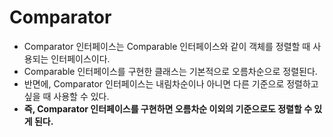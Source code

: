 # Comparator
- Comparator 인터페이스는 Comparable 인터페이스와 같이 객체를 정렬할 때 사용되는 인터페이스이다.
- Comparable 인터페이스를 구현한 클래스는 기본적으로 오름차순으로 정렬된다.
- 반면에, Comparator 인터페이스는 내림차순이나 아니면 다른 기준으로 정렬하고 싶을 때 사용할 수 있다.
- **즉, Comparator 인터페이스를 구현하면 오름차순 이외의 기준으로도 정렬할 수 있게 된다.**
